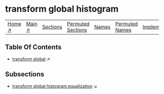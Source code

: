 # transform global histogram

||||||||
|---|---|---|---|---|---|---|
|[Home ↗](../README.md)|[Main ↗](index.md)|[Sections](index.md#sectree)|[Permuted Sections](bypsections.md)|[Names](byname.md)|[Permuted Names](bypnames.md)|[Implementations](bylang.md)|

## Table Of Contents

  - [transform global](transform_global.md) ↗


## Subsections


 - [transform global histogram equalization](transform_global_histogram_equalization.md) ↘
